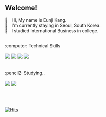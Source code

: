 ## Welcome!

👋 &nbsp; Hi, My name is Eunji Kang.<br/>
📍 &nbsp; I'm currently staying in Seoul, South Korea.<br/>
📝 &nbsp; I studied International Business in college.<br/>


<br/>


<div>:computer: Technical Skills</div><br/>
<div>
  <img src="https://img.shields.io/badge/HTML-E34F26?style=flat&logo=html5&logoColor=white"/>
  <img src="https://img.shields.io/badge/CSS-1572B6?style=flat&logo=css3&logoColor=white"/>
  <img src="https://img.shields.io/badge/JavaScript-F7DF1E?style=flat&logo=JavaScript&logoColor=white"/>
  <img src="https://img.shields.io/badge/React-61DAFB?style=flat&logo=React&logoColor=white"/>
</div>

<br/>
<br/>

<div>:pencil2: Studying..</div><br/>
<div>
    <img src="https://img.shields.io/badge/Node.js-339933?style=flat&logo=Node.js&logoColor=white"/>
    <img src="https://img.shields.io/badge/TypeScript-3178C6?style=flat&logo=TypeScript&logoColor=white"/>
</div>


<br/>
<br/>
<br/>



<div>
  
  [![Hits](https://hits.seeyoufarm.com/api/count/incr/badge.svg?url=https%3A%2F%2Fgithub.com%2Fchloe-ej&count_bg=%230F0F0F&title_bg=%23555555&icon=github.svg&icon_color=%23FFFFFF&title=hits&edge_flat=false)](https://hits.seeyoufarm.com)
  
</div>

  



